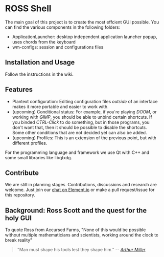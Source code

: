 # ROSS Shell

The main goal of this project is to create the most effcient GUI possible. You can find the various components in the following folders:
- ApplicationLauncher: desktop independent application launcher popup, uses chords from the keyboard
- wm-configs: session and configurations files

## Installation and Usage
Follow the instructions in the wiki.

## Features
- Plantext configuration: Editing configuration files *outside* of an interface makes it more portable and easier to work with.
- (upcoming) Conditional status: For example, if you're playing *DOOM*, or working with *GIMP*, you should be able to unbind certain shortcuts. If you binded *CTRL-Click* to do something, but in those programs, you don't want that, then it should be possible to disable the shortcuts. Some other conditions that are not decided yet can also be added.
- (upcoming) Profiles: This is an extension of the previous point, but with different profiles.

For the programming language and framework we use Qt with C++ and some small libraries like libqtxdg.


## Contribute
We are still in planning stages. Contributions, discussions and research are welcome. Just join our [chat on Element.io](https://app.element.io/#/room/#ross:matrix.org) or make a pull request/issue for this repository.

## Background: Ross Scott and the quest for the holy GUI 
To quote Ross from Accursed Farms, "None of this would be possible without multiple mathematicians and scientists, working around the clock to break reality"
> "Man must shape his tools lest they shape him."
> -- <cite>[Arthur Miller][1]</cite>

[1]: https://www.azquotes.com/quote/654449
